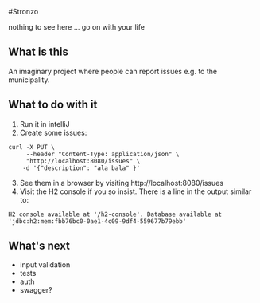 #Stronzo

nothing to see here ... go on with your life

## What is this
An imaginary project where people can report issues e.g. to the municipality.

## What to do with it
1. Run it in intelliJ
2. Create some issues:
```shell
curl -X PUT \
     --header "Content-Type: application/json" \
     "http://localhost:8080/issues" \
    -d '{"description": "ala bala" }'
```
3. See them in a browser by visiting http://localhost:8080/issues
4. Visit the H2 console if you so insist. There is a line in the output similar to:
```
H2 console available at '/h2-console'. Database available at 'jdbc:h2:mem:fbb76bc0-0ae1-4c09-9df4-559677b79ebb'
```


## What's next
- input validation
- tests
- auth
- swagger?